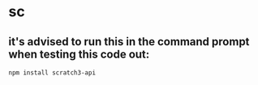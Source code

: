 # sc
it's advised to run this in the command prompt when testing this code out:
---
`npm install scratch3-api`
